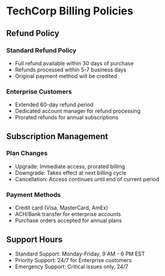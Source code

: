 # TechCorp Billing Policies

## Refund Policy

### Standard Refund Policy
- Full refund available within 30 days of purchase
- Refunds processed within 5-7 business days
- Original payment method will be credited

### Enterprise Customers
- Extended 60-day refund period
- Dedicated account manager for refund processing
- Prorated refunds for annual subscriptions

## Subscription Management

### Plan Changes
- Upgrade: Immediate access, prorated billing
- Downgrade: Takes effect at next billing cycle
- Cancellation: Access continues until end of current period

### Payment Methods
- Credit card (Visa, MasterCard, AmEx)
- ACH/Bank transfer for enterprise accounts
- Purchase orders accepted for annual plans

## Support Hours
- Standard Support: Monday-Friday, 9 AM - 6 PM EST
- Priority Support: 24/7 for Enterprise customers
- Emergency Support: Critical issues only, 24/7